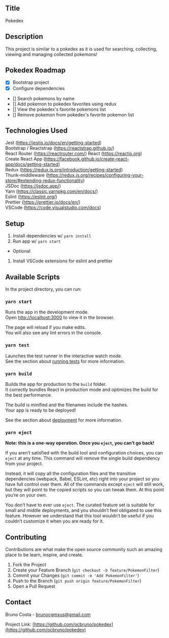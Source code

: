 ## Title

Pokedex

## Description

This project is similar to a pokedex as it is used for searching, collecting, viewing and managing collected pokemons!

## Pokedex Roadmap

- [x] Bootstrap project
- [x] Configure dependencies
- [] Search pokemons by name
- [] Add pokemon to pokedex favorites using redux
- [] View the pokedex's favorite pokemons list
- [] Remove pokemon from pokedex's favorite pokemon list

## Technologies Used

Jest (https://jestjs.io/docs/en/getting-started) <br />
Bootstrap / Reactstrap (https://reactstrap.github.io/) <br/>
React Router (https://reactrouter.com/)
React (https://reactjs.org) <br/>
Create React App (https://facebook.github.io/create-react-app/docs/getting-started) <br/>
Redux (https://redux.js.org/introduction/getting-started) <br/>
Thunk-middleware (https://redux.js.org/recipes/configuring-your-store/#extending-redux-functionality) <br/>
JSDoc (https://jsdoc.app/) <br/>
Yarn (https://classic.yarnpkg.com/en/docs/) <br/>
Eslint (https://eslint.org/) <br/>
Prettier (https://prettier.io/docs/en/) <br/>
VSCode (https://code.visualstudio.com/docs) <br/>

## Setup

1. Install dependencies w/ `yarn install`
2. Run app w/ `yarn start`

- Optional

1. Install VSCode extensions for eslint and prettier

## Available Scripts

In the project directory, you can run:

### `yarn start`

Runs the app in the development mode.\
Open [http://localhost:3000](http://localhost:3000) to view it in the browser.

The page will reload if you make edits.\
You will also see any lint errors in the console.

### `yarn test`

Launches the test runner in the interactive watch mode.\
See the section about [running tests](https://facebook.github.io/create-react-app/docs/running-tests) for more information.

### `yarn build`

Builds the app for production to the `build` folder.\
It correctly bundles React in production mode and optimizes the build for the best performance.

The build is minified and the filenames include the hashes.\
Your app is ready to be deployed!

See the section about [deployment](https://facebook.github.io/create-react-app/docs/deployment) for more information.

### `yarn eject`

**Note: this is a one-way operation. Once you `eject`, you can’t go back!**

If you aren’t satisfied with the build tool and configuration choices, you can `eject` at any time. This command will remove the single build dependency from your project.

Instead, it will copy all the configuration files and the transitive dependencies (webpack, Babel, ESLint, etc) right into your project so you have full control over them. All of the commands except `eject` will still work, but they will point to the copied scripts so you can tweak them. At this point you’re on your own.

You don’t have to ever use `eject`. The curated feature set is suitable for small and middle deployments, and you shouldn’t feel obligated to use this feature. However we understand that this tool wouldn’t be useful if you couldn’t customize it when you are ready for it.

## Contributing

Contributions are what make the open source community such an amazing place to be learn, inspire, and create.

1. Fork the Project
2. Create your Feature Branch (`git checkout -b feature/PokemonFilter`)
3. Commit your Changes (`git commit -m 'Add PokemonFilter'`)
4. Push to the Branch (`git push origin feature/PokemonFilter`)
5. Open a Pull Request

## Contact

Bruno Costa - brunocgmxus@gmail.com

Project Link: [https://github.com/ocbruno/pokedex](https://github.com/ocbruno/pokedex)
